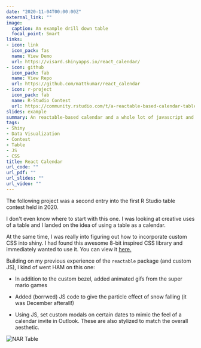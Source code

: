 ```yaml
---
date: "2020-11-04T00:00:00Z"
external_link: ""
image:
  caption: An example drill down table
  focal_point: Smart
links:
- icon: link
  icon_pack: fas
  name: View Demo
  url: https://visard.shinyapps.io/react_calendar/
- icon: github
  icon_pack: fab
  name: View Repo
  url: https://github.com/mattkumar/react_calendar
- icon: r-project
  icon_pack: fab
  name: R-Studio Contest
  url: https://community.rstudio.com/t/a-reactable-based-calendar-table-contest-submission/86582
slides: example
summary: An reactable-based calendar and a whole lot of javascript and CSS
tags:
- Shiny
- Data Visualization
- Contest
- Table
- JS
- CSS
title: React Calendar
url_code: ""
url_pdf: ""
url_slides: ""
url_video: ""
---
```


The following project was a second entry into the first R Studio table contest held in 2020.

I don't even know where to start with this one. I was looking at creative uses of a table and I landed on the idea of using a table as a calendar. 

At the same time, I was really into figuring out how to incorporate custom CSS into shiny. I had found this awesome 8-bit inspired CSS library and immediately wanted to use it. You can view it [here.](https://nostalgic-css.github.io/NES.css/)

Building on my previous experience of the `reactable` package (and custom JS), I kind of went HAM on this one:

- In addition to the custom bezel, added animated gifs from the super mario games

- Added (borrwed) JS code to give the particle effect of snow falling (it was December afterall!)

- Using JS, set custom modals on certain dates to mimic the feel of a calendar invite in Outlook. These are also stylized to match the overall aesthetic.

![NAR Table](screencap.gif)


